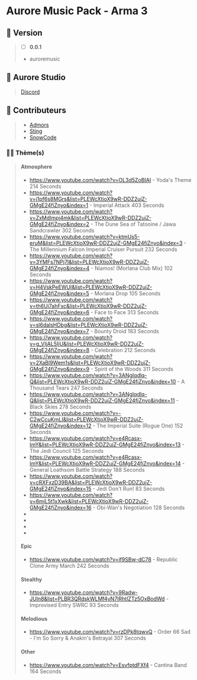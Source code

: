 # Aurore Music Pack - Arma 3

## 🎫 Version
> - [ ] **0.0.1**
> 
> - auroremusic

## 🏢 Aurore Studio
> [Discord](https://discord.gg/JMZukzqDGx)

## 🤝 Contributeurs
> + [Admors](https://steamcommunity.com/profiles/76561198134513977/)
> + [Sting](https://steamcommunity.com/profiles/76561198272941463/)
> + [SnowCode](https://github.com/chopin2712)

### 🧑‍💻 Thème(s)
> #### Atmosphere
> - https://www.youtube.com/watch?v=OL3d5ZoBIAI - Yoda's Theme 214 Seconds
> - https://www.youtube.com/watch?v=j1pf6s8MGrs&list=PLEWcXtioX9wR-DDZ2ujZ-GMgE24fiZnyo&index=1 - Imperial Attack 403 Seconds 
> - https://www.youtube.com/watch?v=ZxMdImpj4mk&list=PLEWcXtioX9wR-DDZ2ujZ-GMgE24fiZnyo&index=2 - The Dune Sea of Tatooine / Jawa Sandcrawler 302 Seconds
> - https://www.youtube.com/watch?v=ktmUs5-eruM&list=PLEWcXtioX9wR-DDZ2ujZ-GMgE24fiZnyo&index=3 - The Millennium Falcon Imperial Cruiser Pursuit 232 Seconds
> - https://www.youtube.com/watch?v=3YMFs7NPj7I&list=PLEWcXtioX9wR-DDZ2ujZ-GMgE24fiZnyo&index=4 - Niamos! (Morlana Club Mix) 102 Seconds
> - https://www.youtube.com/watch?v=H4VskPeEWUI&list=PLEWcXtioX9wR-DDZ2ujZ-GMgE24fiZnyo&index=5 - Morlana Drop 105 Seconds
> - https://www.youtube.com/watch?v=th6Ui7ahFxc&list=PLEWcXtioX9wR-DDZ2ujZ-GMgE24fiZnyo&index=6 - Face to Face 313 Seconds
> - https://www.youtube.com/watch?v=sl6dalsHDbg&list=PLEWcXtioX9wR-DDZ2ujZ-GMgE24fiZnyo&index=7 - Bounty Droid 183 Seconds
> - https://www.youtube.com/watch?v=g_VIjAL5IjU&list=PLEWcXtioX9wR-DDZ2ujZ-GMgE24fiZnyo&index=8 - Celebration 212 Seconds
> - https://www.youtube.com/watch?v=2XaBl9Wem1s&list=PLEWcXtioX9wR-DDZ2ujZ-GMgE24fiZnyo&index=9 - Spirit of the Woods 311 Seconds
> - https://www.youtube.com/watch?v=3ANgIqdlq-Q&list=PLEWcXtioX9wR-DDZ2ujZ-GMgE24fiZnyo&index=10 - A Thousand Tears 247 Seconds
> - https://www.youtube.com/watch?v=3ANgIqdlq-Q&list=PLEWcXtioX9wR-DDZ2ujZ-GMgE24fiZnyo&index=11 - Black Skies 278 Seconds
> - https://www.youtube.com/watch?v=-C2wCcuKmLI&list=PLEWcXtioX9wR-DDZ2ujZ-GMgE24fiZnyo&index=12 - The Imperial Suite (Rogue One) 152 Seconds
> - https://www.youtube.com/watch?v=e4Rcasx-ImY&list=PLEWcXtioX9wR-DDZ2ujZ-GMgE24fiZnyo&index=13 - The Jedi Council 125 Seconds
> - https://www.youtube.com/watch?v=e4Rcasx-ImY&list=PLEWcXtioX9wR-DDZ2ujZ-GMgE24fiZnyo&index=14 - General Loathsom Battle Strategy 188 Seconds
> - https://www.youtube.com/watch?v=cRXFxzD39BA&list=PLEWcXtioX9wR-DDZ2ujZ-GMgE24fiZnyo&index=15 - Jedi Don't Run! 83 Seconds
> - https://www.youtube.com/watch?v=6mjL5t1xXwk&list=PLEWcXtioX9wR-DDZ2ujZ-GMgE24fiZnyo&index=16 - Obi-Wan's Negotiation 128 Seconds
> - 
> -
> - 
> -
> #### Epic
> - https://www.youtube.com/watch?v=if9SBw-dC78 - Republic Clone Army March 242 Seconds
> #### Stealthy
> - https://www.youtube.com/watch?v=9Radw-JUln8&list=PLBR3QRdskWLMf4yN7IRhtlZTz5OxBodWd - Improvised Entry SWRC 93 Seconds
> #### Melodious
> - https://www.youtube.com/watch?v=rzDPk8tqwvQ - Order 66 Sad - I'm So Sorry & Anakin's Betrayal 307 Seconds 
> #### Other
> - https://www.youtube.com/watch?v=EsvfptdFXf4 - Cantina Band 164 Seconds 
